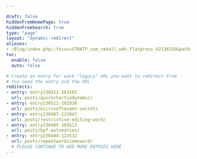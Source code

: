 ```yaml
---

draft: false
hiddenFromHomePage: true
hiddenFromSearch: true
type: "page"
layout: "dynamic-redirect"
aliases:
- /Blog/index.php/;focus=STRATP_com_cm4all_wdn_Flatpress_42136159&path=
toc:
  enable: false
  auto: false

# Create an entry for each "legacy" URL you want to redirect from
# You need the entry and the URL
redirects:
- entry: entry230412-103102
  url: posts/quickchartiodynamic/
- entry: entry230511-101930
  url: posts/microsoftexams-secrets
- entry: entry230407-121047
  url: posts/restrictive-editing-word/
- entry: entry230405-165513
  url: posts/bpf-automation/
- entry: entry230404-123532
  url: posts/repeatwordsinmsword/
  # PLEASE CONTINUE TO ADD MORE ENTRIES HERE
---
```

